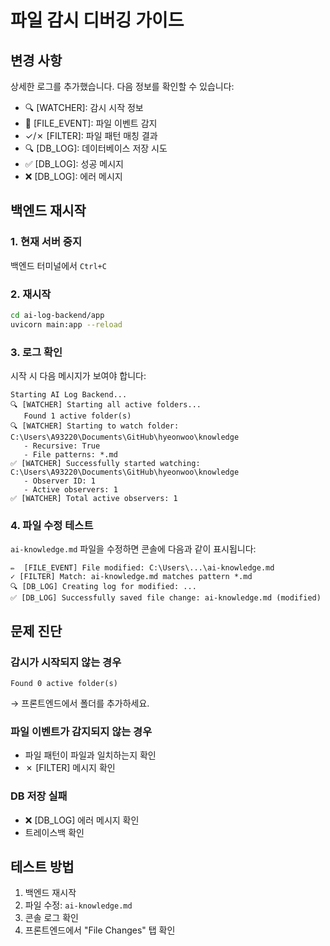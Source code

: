 # 파일 감시 디버깅 가이드

## 변경 사항
상세한 로그를 추가했습니다. 다음 정보를 확인할 수 있습니다:

- 🔍 [WATCHER]: 감시 시작 정보
- 📄 [FILE_EVENT]: 파일 이벤트 감지
- ✓/✗ [FILTER]: 파일 패턴 매칭 결과
- 🔍 [DB_LOG]: 데이터베이스 저장 시도
- ✅ [DB_LOG]: 성공 메시지
- ❌ [DB_LOG]: 에러 메시지

## 백엔드 재시작

### 1. 현재 서버 중지
백엔드 터미널에서 `Ctrl+C`

### 2. 재시작
```bash
cd ai-log-backend/app
uvicorn main:app --reload
```

### 3. 로그 확인
시작 시 다음 메시지가 보여야 합니다:
```
Starting AI Log Backend...
🔍 [WATCHER] Starting all active folders...
   Found 1 active folder(s)
🔍 [WATCHER] Starting to watch folder: C:\Users\A93220\Documents\GitHub\hyeonwoo\knowledge
   - Recursive: True
   - File patterns: *.md
✅ [WATCHER] Successfully started watching: C:\Users\A93220\Documents\GitHub\hyeonwoo\knowledge
   - Observer ID: 1
   - Active observers: 1
✅ [WATCHER] Total active observers: 1
```

### 4. 파일 수정 테스트
`ai-knowledge.md` 파일을 수정하면 콘솔에 다음과 같이 표시됩니다:
```
✏️  [FILE_EVENT] File modified: C:\Users\...\ai-knowledge.md
✓ [FILTER] Match: ai-knowledge.md matches pattern *.md
🔍 [DB_LOG] Creating log for modified: ...
✅ [DB_LOG] Successfully saved file change: ai-knowledge.md (modified)
```

## 문제 진단

### 감시가 시작되지 않는 경우
```
Found 0 active folder(s)
```
→ 프론트엔드에서 폴더를 추가하세요.

### 파일 이벤트가 감지되지 않는 경우
- 파일 패턴이 파일과 일치하는지 확인
- ✗ [FILTER] 메시지 확인

### DB 저장 실패
- ❌ [DB_LOG] 에러 메시지 확인
- 트레이스백 확인

## 테스트 방법

1. 백엔드 재시작
2. 파일 수정: `ai-knowledge.md`
3. 콘솔 로그 확인
4. 프론트엔드에서 "File Changes" 탭 확인

